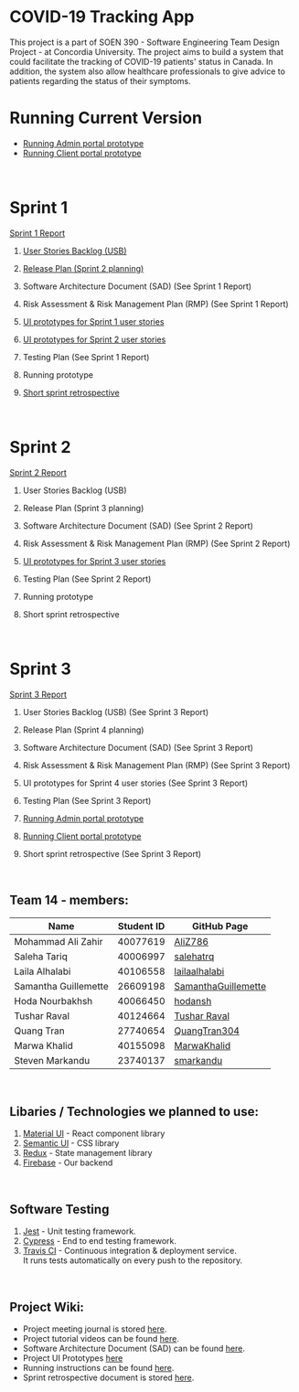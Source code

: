 # COVID-19 Tracking App

This project is a part of SOEN 390 - Software Engineering Team Design Project - at Concordia University. The project aims to build a system that could facilitate the tracking of COVID-19 patients' status in Canada. In addition, the system also allow healthcare professionals to give advice to patients regarding the status of their symptoms.

# Running Current Version
- [ Running Admin portal prototype ](https://admin-covidtracker.web.app/)
- [ Running Client portal prototype ](https://client-covidtracker.web.app/)

<br />

# Sprint 1

[Sprint 1 Report](https://github.com/SamanthaGuillemette/SOEN390/blob/main/wiki_docs/Sprint_Reports/SOEN390-Sprint_1_Report_Team14.pdf)

1. [ User Stories Backlog (USB) ](https://github.com/SamanthaGuillemette/SOEN390/blob/main/wiki_docs/USB/Team14_User%20Story%20Backlog.xlsx)

3. [ Release Plan (Sprint 2 planning) ](https://github.com/SamanthaGuillemette/SOEN390/blob/main/wiki_docs/Release_Plan/Release%20Plan%20-%20Spint%202%20Planning.xlsx)

   
4. Software Architecture Document (SAD) (See Sprint 1 Report)

5. Risk Assessment & Risk Management Plan (RMP) (See Sprint 1 Report)
6. [ UI prototypes for Sprint 1 user stories ](https://github.com/SamanthaGuillemette/SOEN390/tree/main/wiki_docs/UI_Prototypes/Sprint%201/Admin)
7. [ UI prototypes for Sprint 2 user stories ](https://github.com/SamanthaGuillemette/SOEN390/tree/main/wiki_docs/UI_Prototypes/Sprint%202)
8. Testing Plan (See Sprint 1 Report)

9. Running prototype
10. [Short sprint retrospective](https://github.com/SamanthaGuillemette/SOEN390/blob/main/wiki_docs/Sprint_Retrospectives/Team14_ShortSprint1Retrospective.pdf)

<br />


# Sprint 2

[Sprint 2 Report](https://docs.google.com/document/d/14unTftGvLbxCVN173bsorxm2BUaxr3SabFkWFxGsgWs/edit?usp=sharing)

1. User Stories Backlog (USB) 

3. Release Plan (Sprint 3 planning) 
   
4. Software Architecture Document (SAD) (See Sprint 2 Report)

5. Risk Assessment & Risk Management Plan (RMP) (See Sprint 2 Report)
6. [ UI prototypes for Sprint 3 user stories ](https://github.com/SamanthaGuillemette/SOEN390/tree/main/wiki_docs/UI_Prototypes/Sprint%203)
7. Testing Plan (See Sprint 2 Report)

9. Running prototype
10. Short sprint retrospective

<br/>


# Sprint 3

[Sprint 3 Report](https://docs.google.com/document/d/1sTb3VUBFREMWVwaTKdlWZqT0LWoCZqBmOrlwcJNOAyc/edit?usp=sharing)

1. User Stories Backlog (USB) (See Sprint 3 Report)

3. Release Plan (Sprint 4 planning) 
   
4. Software Architecture Document (SAD) (See Sprint 3 Report)

5. Risk Assessment & Risk Management Plan (RMP) (See Sprint 3 Report)
6. UI prototypes for Sprint 4 user stories (See Sprint 3 Report)
7. Testing Plan (See Sprint 3 Report)
8. [ Running Admin portal prototype ](https://admin-covidtracker.web.app/)
9. [ Running Client portal prototype ](https://client-covidtracker.web.app/)
10. Short sprint retrospective (See Sprint 3 Report)

<br/>


## Team 14 - members:

| Name                 | Student ID | GitHub Page                                                   |
| -------------------- | ---------- | ------------------------------------------------------------- |
| Mohammad Ali Zahir   | 40077619   | [AliZ786](https://github.com/AliZ786)                         |
| Saleha Tariq         | 40006997   | [salehatrq](https://github.com/salehatrq)                     |
| Laila Alhalabi       | 40106558   | [lailaalhalabi](https://github.com/lailaalhalabi)             |
| Samantha Guillemette | 26609198   | [SamanthaGuillemette](https://github.com/SamanthaGuillemette) |
| Hoda Nourbakhsh      | 40066450   | [hodansh](https://github.com/hodansh)                         |
| Tushar Raval         | 40124664   | [Tushar Raval](https://github.com/tusharraval102)             |
| Quang Tran           | 27740654   | [QuangTran304](https://github.com/QuangTran304)               |
| Marwa Khalid         | 40155098   | [MarwaKhalid](https://github.com/MarwaKhalid)                 |
| Steven Markandu      | 23740137   | [smarkandu](https://github.com/smarkandu)                     |

<br />

## Libaries / Technologies we planned to use:

1. [Material UI](https://mui.com/) - React component library
2. [Semantic UI](https://semantic-ui.com/) - CSS library
3. [Redux](https://redux.js.org/) - State management library
4. [Firebase](https://firebase.google.com/) - Our backend

<br />

## Software Testing

1. [Jest](https://jestjs.io/) - Unit testing framework.
2. [Cypress](https://www.cypress.io/) - End to end testing framework.
3. [Travis CI](https://travis-ci.org/) - Continuous integration & deployment service. <br />
   It runs tests automatically on every push to the repository.

<br />

## Project Wiki:

- Project meeting journal is stored [here](https://github.com/SamanthaGuillemette/SOEN390/wiki/Meeting-minutes).
- Project tutorial videos can be found [here](https://github.com/SamanthaGuillemette/SOEN390/wiki).
- Software Architecture Document (SAD) can be found [here](<https://github.com/SamanthaGuillemette/SOEN390/wiki/Software-Architecture-(SAD)>).
- Project UI Prototypes [here](<https://github.com/SamanthaGuillemette/SOEN390/wiki/UI-Prototypes>)
- Running instructions can be found [here](https://github.com/SamanthaGuillemette/SOEN390/wiki/Running-instructions).
- Sprint retrospective document is stored [here](https://github.com/SamanthaGuillemette/SOEN390/wiki/Sprint-retrospective).
